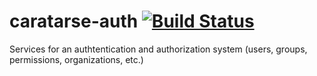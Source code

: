 # caratarse-auth [![Build Status](https://travis-ci.org/caratarse/caratarse-auth.svg?branch=master)](https://travis-ci.org/caratarse/caratarse-auth)
Services for an authtentication and authorization system (users, groups, permissions, organizations, etc.)
